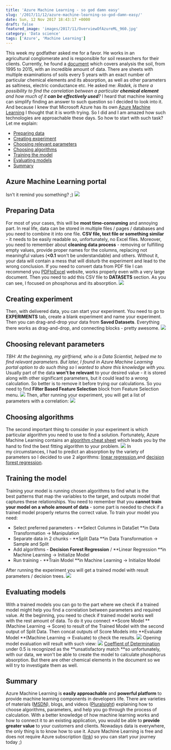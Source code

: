 ```yaml
---
title: 'Azure Machine Learning - so god damn easy'
slug: '/2017/11/12/azure-machine-learning-so-god-damn-easy/'
date: Sun, 12 Nov 2017 18:43:17 +0000
draft: false
featured_image: 'images/2017/11/OverviewOfAzureML_960.jpg'
category: 'Data science'
tags: ['Azure', 'Machine Learning']
---
```


This week my godfather asked me for a favor. He works in an agricultural conglomerate and is responsible for soil researchers for their clients. Currently, he found a [document](http://www.gios.gov.pl/images/dokumenty/pms/monitoring_jakosci_gleb/Raport_MChG_etap3.pdf) which covers analysis the soil, from 1995 to 2015, with an incredible amount of data. There are sheets with multiple examinations of soils every 5 years with an exact number of particular chemical elements and its absorption, as well as other parameters as saltiness, electric conductance etc. He asked me: _Radek, is there a possibility to find the correlation between a particular **chemical element** and how much of it **can be effectively used**?_ I heard that machine learning can simplify finding an answer to such question so I decided to look into it. And because I knew that Microsoft Azure has its own [Azure Machine Learning](https://europewest.studio.azureml.net/) I thought that it is worth trying. So I did and I am amazed how such technologies are approachable these days. So how to start with such task? Let me explain:

*   [Preparing data](#preparing-data)
*   [Creating experiment](#creating-experiment)
*   [Choosing relevant parameters](#choosing-relevant)
*   [Choosing algorithms](#choosing-algorithms)
*   [Training the model](#training-model)
*   [Evaluating models](#evaluating-models)
*   [Summary](#summary)

Azure Machine Learning portal
-----------------------------

Isn't it remind you something? ;) [![](http://radblog.pl/wp-content/uploads/2017/11/chrome_2017-11-12_01-07-05.png)](http://radblog.pl/wp-content/uploads/2017/11/chrome_2017-11-12_01-07-05.png)

Preparing Data
--------------

For most of your cases, this will be **most time-consuming** and annoying part. In real life, data can be stored in multiple files / pages / databases and you need to combine it into one file. **CSV file, text file or something similar** - it needs to be easily readable so, unfortunately, no Excel files. Moreover, you need to remember about **cleaning data process** - removing or fulfilling empty values, provide proper names for the columns, replacing not meaningful values (**<0.1** won't be understandable) and others. Without it, your data will contain a mess that will disturb the experiment and lead to the wrong conclusion. If you need to convert data from PDF file I can recommend you [PDFtoExcel](https://www.pdftoexcel.com/) website, works properly even with a very large document. Then you need to add this CSV file to **DATASETS** section. As you can see, I focused on phosphorus and its absorption. [![](http://radblog.pl/wp-content/uploads/2017/11/chrome_2017-11-12_14-55-50.png)](http://radblog.pl/wp-content/uploads/2017/11/chrome_2017-11-12_14-55-50.png)

Creating experiment
-------------------

Then, with delivered data, you can start your experiment. You need to go to **EXPERIMENTS** tab, create a blank experiment and name your experiment. Then you can drag-and-drop your data from **Saved Datasets**. Everything there works as drag-and-drop, and connecting blocks - pretty awesome. [![](http://radblog.pl/wp-content/uploads/2017/11/chrome_2017-11-12_16-07-51.png)](http://radblog.pl/wp-content/uploads/2017/11/chrome_2017-11-12_16-07-51.png)

Choosing relevant parameters
----------------------------

_TBH: At the beginning, my girlfriend, who is a Data Scientist, helped me to find relevant parameters. But later, I found in Azure Machine Learning portal option to do such thing so_ I _wanted to share this knowledge with you._ Usually part of the data **won't be relevant** to your desired value - it is stored along with other significant parameters, but it could lead to a wrong calculation. So better is to remove it before trying our calculations. So you need to find **Filter Based Feature Selection** block from Feature Selection menu. [![](http://radblog.pl/wp-content/uploads/2017/11/chrome_2017-11-12_16-08-39.png)](http://radblog.pl/wp-content/uploads/2017/11/chrome_2017-11-12_16-08-39.png) Then, after running your experiment, you will get a list of parameters with a correlation: [![](http://radblog.pl/wp-content/uploads/2017/11/chrome_2017-11-12_15-01-59.png)](http://radblog.pl/wp-content/uploads/2017/11/chrome_2017-11-12_15-01-59.png)

Choosing algorithms
-------------------

The second important thing to consider in your experiment is which particular algorithm you need to use to find a solution. Fortunately, Azure Machine Learning contains an [algorithm cheat sheet](https://docs.microsoft.com/en-us/azure/machine-learning/studio/algorithm-cheat-sheet) which leads you by the hand to find the best fitting algorithm to your problem. [![](http://radblog.pl/wp-content/uploads/2017/11/machine-learning-algorithm-cheat-sheet-small_v_0_6-01.png)](http://radblog.pl/wp-content/uploads/2017/11/machine-learning-algorithm-cheat-sheet-small_v_0_6-01.png) In my circumstances, I had to predict an absorption by the variety of parameters so I decided to use 2 algorithms: [linear regression](https://msdn.microsoft.com/en-us/library/azure/dn905978.aspx),and [decision forest regression](https://msdn.microsoft.com/en-us/library/azure/dn905862.aspx).

Training the model
------------------

Training your model is running chosen algorithms to find what is the best patterns that map the variables to the target, and outputs model that captures these relationships. You need to remember that you **cannot train your model on a whole amount of data** - some part is needed to check if a trained model properly returns the correct value. To train your model you need:

*   Select preferred parameters - **Select Columns in DataSet **in Data Transformation -> Manipulation
*   Separate data in 2 chunks - **Split Data **in Data Transformation -> Sample and Split
*   Add algorithms - **Decision Forest Regression** / **Linear Regression **in Machine Learning -> Initialize Model
*   Run training - **Train Model **in Machine Learning -> Initialize Model

After running the experiment you will get a trained model with result parameters / decision trees. [![](http://radblog.pl/wp-content/uploads/2017/11/chrome_2017-11-12_15-16-25.png)](http://radblog.pl/wp-content/uploads/2017/11/chrome_2017-11-12_15-16-25.png)

Evaluating models
-----------------

With a trained models you can go to the part where we check if a trained model might help you find a correlation between parameters and required value. At the beginning, you need to check if trained model works well with the rest amount of data. To do it you connect **Score Model **(Machine Learning -> Score) to result of the Trained Model with the second output of Split Data. Then concat outputs of Score Models into **Evaluate Model **(Machine Learning -> Evaluate) to check the results. [![](http://radblog.pl/wp-content/uploads/2017/11/chrome_2017-11-12_15-46-45.png)](http://radblog.pl/wp-content/uploads/2017/11/chrome_2017-11-12_15-46-45.png) Opening model evaluation will result with such view: [![](http://radblog.pl/wp-content/uploads/2017/11/chrome_2017-11-12_15-56-43.png)](http://radblog.pl/wp-content/uploads/2017/11/chrome_2017-11-12_15-56-43.png) [Coeffient of Determination](https://en.wikipedia.org/wiki/Coefficient_of_determination) under 0.5 is recognized as the **unsatisfactory match **so unfortunately, with our data, we won't be able to create the model to calculate phosphorus absorption. But there are other chemical elements in the document so we will try to investigate them as well.

Summary
-------

Azure Machine Learning is **easily approachable** and **powerful platform** to provide machine learning components in developers life. There are varieties of materials ([MSDN](https://docs.microsoft.com/en-us/azure/machine-learning/preview/overview-what-is-azure-ml)), blogs, and videos ([Pluralsight](https://app.pluralsight.com/library/courses/azure-machine-learning-getting-started/)) explaining how to choose algorithms, parameters, and help you go through the process of calculation. With a better knowledge of how machine learning works and how to connect it to an existing application, you would be able to **provide greater value** to your customers and clients. Nowadays data is everywhere, the only thing is to know how to use it. Azure Machine Learning is free and does not require Azure subscription ([link](https://azure.microsoft.com/en-us/pricing/details/machine-learning-studio/)) so you can start your journey today ;)